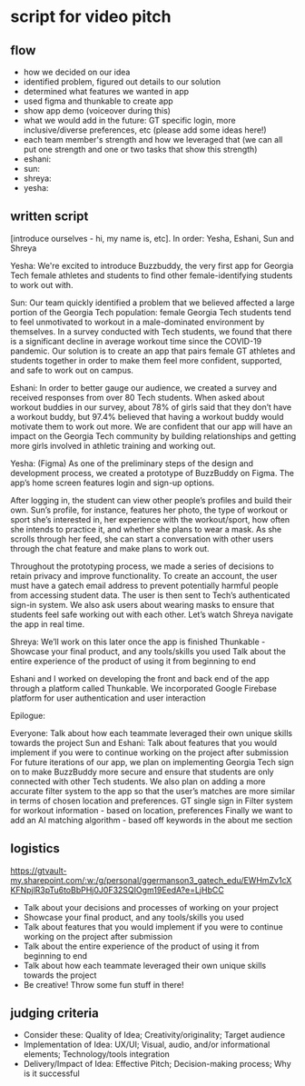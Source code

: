 # script for video pitch

## flow
- how we decided on our idea
- identified problem, figured out details to our solution
- determined what features we wanted in app
- used figma and thunkable to create app
- show app demo (voiceover during this)
- what we would add in the future: GT specific login, more inclusive/diverse preferences, etc (please add some ideas here!)
- each team member's strength and how we leveraged that (we can all put one strength and one or two tasks that show this strength)
- eshani: 
- sun: 
- shreya:  
- yesha: 

## written script
[introduce ourselves - hi, my name is, etc]. In order: Yesha, Eshani, Sun and Shreya

Yesha: We're excited to introduce Buzzbuddy, the very first app for Georgia Tech female athletes and students to find other female-identifying students to work out with. 

Sun: Our team quickly identified a problem that we believed affected a large portion of the Georgia Tech population: female Georgia Tech students tend to feel unmotivated to workout in a male-dominated environment by themselves. In a survey conducted with Tech students, we found that there is a significant decline in average workout time since the COVID-19 pandemic. Our solution is to create an app that pairs female GT athletes and students together in order to make them feel more confident, supported, and safe to work out on campus. 

Eshani: In order to better gauge our audience, we created a survey and received responses from over 80 Tech students. When asked about workout buddies in our survey, about 78% of girls said that they don’t have a workout buddy, but 97.4% believed that having a workout buddy would motivate them to work out more. We are confident that our app will have an impact on the Georgia Tech community by building relationships and getting more girls involved in athletic training and working out. 

Yesha: 
(Figma) 
As one of the preliminary steps of the design and development process, we created a prototype of BuzzBuddy on Figma. The app’s home screen features login and sign-up options. 

After logging in, the student can view other people’s profiles and build their own. Sun’s profile, for instance, features her photo, the type of workout or sport she’s interested in, her experience with the workout/sport, how often she intends to practice it, and whether she plans to wear a mask. As she scrolls through her feed, she can start a conversation with other users through the chat feature and make plans to work out.

Throughout the prototyping process, we made a series of decisions to retain privacy and improve functionality. To create an account, the user must have a gatech email address to prevent potentially harmful people from accessing student data. The user is then sent to Tech’s authenticated sign-in system. We also ask users about wearing masks to ensure that students feel safe working out with each other. Let’s watch Shreya navigate the app in real time.

Shreya:
We’ll work on this later once the app is finished 
Thunkable -
Showcase your final product, and any tools/skills you used
Talk about the entire experience of the product of using it from beginning to end

Eshani and I worked on developing the front and back end of the app through a platform called Thunkable. We incorporated Google Firebase platform for user authentication and user interaction

Epilogue:

Everyone:
Talk about how each teammate leveraged their own unique skills towards the project
Sun and Eshani:
Talk about features that you would implement if you were to continue working on the project after submission
For future iterations of our app, we plan on implementing Georgia Tech sign on to make BuzzBuddy more secure and ensure that students are only connected with other Tech students. We also plan on adding a more accurate filter system to the app so that the user’s matches are more similar in terms of chosen location and preferences. 
GT single sign in
Filter system for workout information - based on location, preferences
Finally we want to add an AI matching algorithm - based off keywords in the about me section


## logistics
https://gtvault-my.sharepoint.com/:w:/g/personal/ggermanson3_gatech_edu/EWHmZv1cXKFNpjlR3pTu6toBbPHj0J0F32SQIOgm19EedA?e=LjHbCC
- Talk about your decisions and processes of working on your project
- Showcase your final product, and any tools/skills you used
- Talk about features that you would implement if you were to continue working on the project after submission
- Talk about the entire experience of the product of using it from beginning to end
- Talk about how each teammate leveraged their own unique skills towards the project
- Be creative! Throw some fun stuff in there!

## judging criteria
- Consider these: Quality of Idea; Creativity/originality; Target audience
- Implementation of Idea: UX/UI; Visual, audio, and/or informational elements; Technology/tools integration
- Delivery/Impact of Idea: Effective Pitch; Decision-making process; Why is it successful
